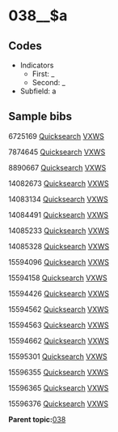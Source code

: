 # 038\_\_$a

## Codes

-   Indicators
    -   First: \_
    -   Second: \_
-   Subfield: a

## Sample bibs

6725169 [Quicksearch](https://search.library.yale.edu/catalog/6725169) [VXWS](http://prodorbis.library.yale.edu:7014/vxws/GetHoldingsService?bibId=6725169)

7874645 [Quicksearch](https://search.library.yale.edu/catalog/7874645) [VXWS](http://prodorbis.library.yale.edu:7014/vxws/GetHoldingsService?bibId=7874645)

8890667 [Quicksearch](https://search.library.yale.edu/catalog/8890667) [VXWS](http://prodorbis.library.yale.edu:7014/vxws/GetHoldingsService?bibId=8890667)

14082673 [Quicksearch](https://search.library.yale.edu/catalog/14082673) [VXWS](http://prodorbis.library.yale.edu:7014/vxws/GetHoldingsService?bibId=14082673)

14083134 [Quicksearch](https://search.library.yale.edu/catalog/14083134) [VXWS](http://prodorbis.library.yale.edu:7014/vxws/GetHoldingsService?bibId=14083134)

14084491 [Quicksearch](https://search.library.yale.edu/catalog/14084491) [VXWS](http://prodorbis.library.yale.edu:7014/vxws/GetHoldingsService?bibId=14084491)

14085233 [Quicksearch](https://search.library.yale.edu/catalog/14085233) [VXWS](http://prodorbis.library.yale.edu:7014/vxws/GetHoldingsService?bibId=14085233)

14085328 [Quicksearch](https://search.library.yale.edu/catalog/14085328) [VXWS](http://prodorbis.library.yale.edu:7014/vxws/GetHoldingsService?bibId=14085328)

15594096 [Quicksearch](https://search.library.yale.edu/catalog/15594096) [VXWS](http://prodorbis.library.yale.edu:7014/vxws/GetHoldingsService?bibId=15594096)

15594158 [Quicksearch](https://search.library.yale.edu/catalog/15594158) [VXWS](http://prodorbis.library.yale.edu:7014/vxws/GetHoldingsService?bibId=15594158)

15594426 [Quicksearch](https://search.library.yale.edu/catalog/15594426) [VXWS](http://prodorbis.library.yale.edu:7014/vxws/GetHoldingsService?bibId=15594426)

15594562 [Quicksearch](https://search.library.yale.edu/catalog/15594562) [VXWS](http://prodorbis.library.yale.edu:7014/vxws/GetHoldingsService?bibId=15594562)

15594563 [Quicksearch](https://search.library.yale.edu/catalog/15594563) [VXWS](http://prodorbis.library.yale.edu:7014/vxws/GetHoldingsService?bibId=15594563)

15594662 [Quicksearch](https://search.library.yale.edu/catalog/15594662) [VXWS](http://prodorbis.library.yale.edu:7014/vxws/GetHoldingsService?bibId=15594662)

15595301 [Quicksearch](https://search.library.yale.edu/catalog/15595301) [VXWS](http://prodorbis.library.yale.edu:7014/vxws/GetHoldingsService?bibId=15595301)

15596355 [Quicksearch](https://search.library.yale.edu/catalog/15596355) [VXWS](http://prodorbis.library.yale.edu:7014/vxws/GetHoldingsService?bibId=15596355)

15596365 [Quicksearch](https://search.library.yale.edu/catalog/15596365) [VXWS](http://prodorbis.library.yale.edu:7014/vxws/GetHoldingsService?bibId=15596365)

15596376 [Quicksearch](https://search.library.yale.edu/catalog/15596376) [VXWS](http://prodorbis.library.yale.edu:7014/vxws/GetHoldingsService?bibId=15596376)

**Parent topic:**[038](../../tags/038/038.md)

